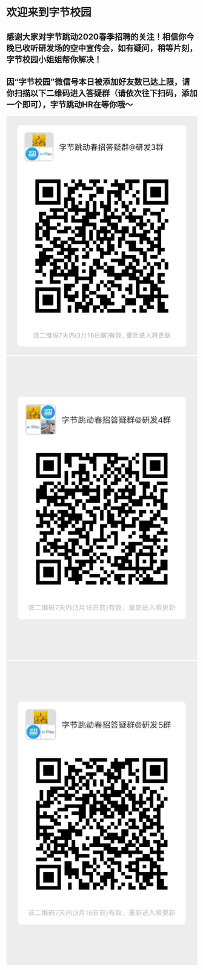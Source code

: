 # 欢迎来到字节校园  
## 感谢大家对字节跳动2020春季招聘的关注！相信你今晚已收听研发场的空中宣传会，如有疑问，稍等片刻，字节校园小姐姐帮你解决！  
## 因“字节校园”微信号本日被添加好友数已达上限，请你扫描以下二维码进入答疑群（请依次往下扫码，添加一个即可），字节跳动HR在等你哦～  
![](./WechatIMG134.png)
![](./WechatIMG145.jpeg)
![](./WechatIMG146.jpeg)

